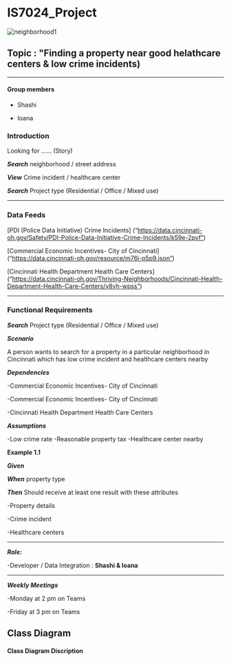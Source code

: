 # IS7024_Project


![neighborhood1](https://user-images.githubusercontent.com/47906013/111054373-31003980-843a-11eb-8a5f-7c090de88f7c.jpg)

## Topic : "Finding a property near good helathcare centers & low crime incidents) 
-------

#### Group members

-  Shashi

-  Ioana

### Introduction
Looking for ……   (Story)


***Search*** neighborhood / street address

***View*** Crime incident / healthcare center

***Search*** Project type (Residential / Office / Mixed use)
________________________________________
### Data Feeds

[PDI (Police Data Initiative) Crime Incidents] (“https://data.cincinnati-oh.gov/Safety/PDI-Police-Data-Initiative-Crime-Incidents/k59e-2pvf”)


[Commercial Economic Incentives- City of Cincinnati] (“https://data.cincinnati-oh.gov/resource/m76i-p5p9.json”)

[Cincinnati Health Department Health Care Centers] (“https://data.cincinnati-oh.gov/Thriving-Neighborhoods/Cincinnati-Health-Department-Health-Care-Centers/v8yh-wpss”)

________________________________________
### Functional Requirements

***Search***  Project type (Residential / Office / Mixed use)


***Scenario***

A person wants to search for a property in a particular neighborhood in Cincinnati which has low crime incident and healthcare centers nearby

***Dependencies***

-Commercial Economic Incentives- City of Cincinnati
 
-Commercial Economic Incentives- City of Cincinnati

-Cincinnati Health Department Health Care Centers


***Assumptions***

-Low crime rate
-Reasonable property tax
-Healthcare center nearby

**Example 1.1**

***Given***

***When***  property type 

***Then*** Should receive at least one result with these attributes

-Property details

-Crime incident

-Healthcare centers
________________________________________

***Role:***

-Developer / Data Integration : **Shashi & Ioana**
________________________________________
***Weekly Meetings***

-Monday at 2 pm on Teams

-Friday at 3 pm on Teams


## Class Diagram

#### Class Diagram Discription




